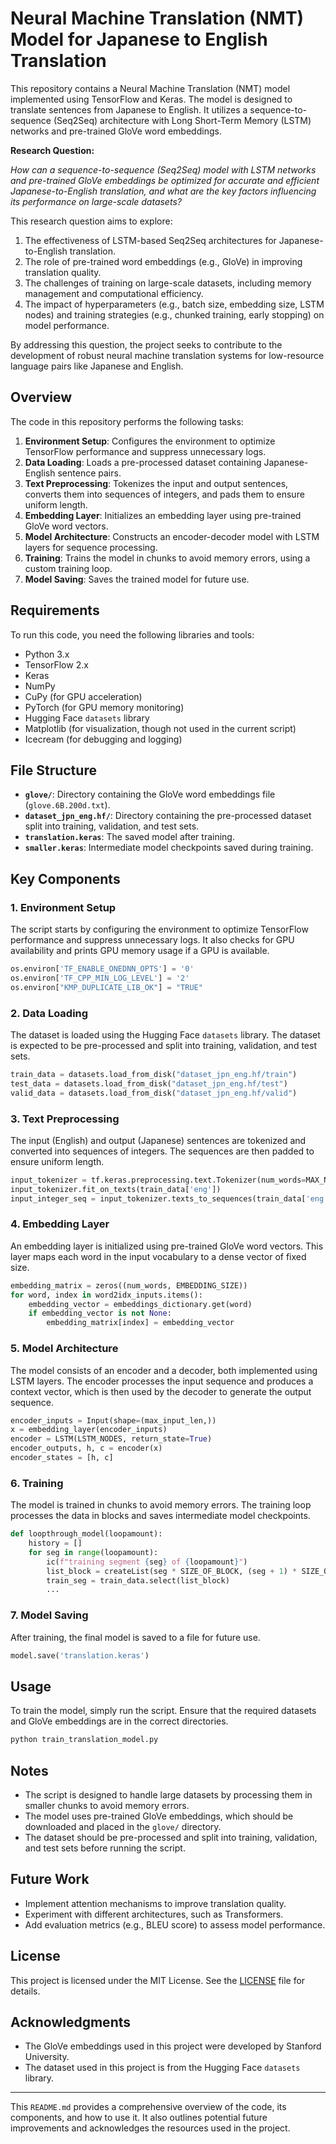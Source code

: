 # Neural Machine Translation (NMT) Model for Japanese to English Translation

This repository contains a Neural Machine Translation (NMT) model implemented using TensorFlow and Keras. The model is designed to translate sentences from Japanese to English. It utilizes a sequence-to-sequence (Seq2Seq) architecture with Long Short-Term Memory (LSTM) networks and pre-trained GloVe word embeddings.

**Research Question:**

*How can a sequence-to-sequence (Seq2Seq) model with LSTM networks and pre-trained GloVe embeddings be optimized for accurate and efficient Japanese-to-English translation, and what are the key factors influencing its performance on large-scale datasets?*

This research question aims to explore:
1. The effectiveness of LSTM-based Seq2Seq architectures for Japanese-to-English translation.
2. The role of pre-trained word embeddings (e.g., GloVe) in improving translation quality.
3. The challenges of training on large-scale datasets, including memory management and computational efficiency.
4. The impact of hyperparameters (e.g., batch size, embedding size, LSTM nodes) and training strategies (e.g., chunked training, early stopping) on model performance.

By addressing this question, the project seeks to contribute to the development of robust neural machine translation systems for low-resource language pairs like Japanese and English.

## Overview

The code in this repository performs the following tasks:

1. **Environment Setup**: Configures the environment to optimize TensorFlow performance and suppress unnecessary logs.
2. **Data Loading**: Loads a pre-processed dataset containing Japanese-English sentence pairs.
3. **Text Preprocessing**: Tokenizes the input and output sentences, converts them into sequences of integers, and pads them to ensure uniform length.
4. **Embedding Layer**: Initializes an embedding layer using pre-trained GloVe word vectors.
5. **Model Architecture**: Constructs an encoder-decoder model with LSTM layers for sequence processing.
6. **Training**: Trains the model in chunks to avoid memory errors, using a custom training loop.
7. **Model Saving**: Saves the trained model for future use.

## Requirements

To run this code, you need the following libraries and tools:

- Python 3.x
- TensorFlow 2.x
- Keras
- NumPy
- CuPy (for GPU acceleration)
- PyTorch (for GPU memory monitoring)
- Hugging Face `datasets` library
- Matplotlib (for visualization, though not used in the current script)
- Icecream (for debugging and logging)

## File Structure

- **`glove/`**: Directory containing the GloVe word embeddings file (`glove.6B.200d.txt`).
- **`dataset_jpn_eng.hf/`**: Directory containing the pre-processed dataset split into training, validation, and test sets.
- **`translation.keras`**: The saved model after training.
- **`smaller.keras`**: Intermediate model checkpoints saved during training.

## Key Components

### 1. Environment Setup

The script starts by configuring the environment to optimize TensorFlow performance and suppress unnecessary logs. It also checks for GPU availability and prints GPU memory usage if a GPU is available.

```python
os.environ['TF_ENABLE_ONEDNN_OPTS'] = '0'
os.environ['TF_CPP_MIN_LOG_LEVEL'] = '2'
os.environ["KMP_DUPLICATE_LIB_OK"] = "TRUE"
```

### 2. Data Loading

The dataset is loaded using the Hugging Face `datasets` library. The dataset is expected to be pre-processed and split into training, validation, and test sets.

```python
train_data = datasets.load_from_disk("dataset_jpn_eng.hf/train")
test_data = datasets.load_from_disk("dataset_jpn_eng.hf/test")
valid_data = datasets.load_from_disk("dataset_jpn_eng.hf/valid")
```

### 3. Text Preprocessing

The input (English) and output (Japanese) sentences are tokenized and converted into sequences of integers. The sequences are then padded to ensure uniform length.

```python
input_tokenizer = tf.keras.preprocessing.text.Tokenizer(num_words=MAX_NUM_WORDS)
input_tokenizer.fit_on_texts(train_data['eng'])
input_integer_seq = input_tokenizer.texts_to_sequences(train_data['eng'])
```

### 4. Embedding Layer

An embedding layer is initialized using pre-trained GloVe word vectors. This layer maps each word in the input vocabulary to a dense vector of fixed size.

```python
embedding_matrix = zeros((num_words, EMBEDDING_SIZE))
for word, index in word2idx_inputs.items():
    embedding_vector = embeddings_dictionary.get(word)
    if embedding_vector is not None:
        embedding_matrix[index] = embedding_vector
```

### 5. Model Architecture

The model consists of an encoder and a decoder, both implemented using LSTM layers. The encoder processes the input sequence and produces a context vector, which is then used by the decoder to generate the output sequence.

```python
encoder_inputs = Input(shape=(max_input_len,))
x = embedding_layer(encoder_inputs)
encoder = LSTM(LSTM_NODES, return_state=True)
encoder_outputs, h, c = encoder(x)
encoder_states = [h, c]
```

### 6. Training

The model is trained in chunks to avoid memory errors. The training loop processes the data in blocks and saves intermediate model checkpoints.

```python
def loopthrough_model(loopamount):
    history = []
    for seg in range(loopamount):
        ic(f"training segment {seg} of {loopamount}")
        list_block = createList(seg * SIZE_OF_BLOCK, (seg + 1) * SIZE_OF_BLOCK - 1)
        train_seg = train_data.select(list_block)
        ...
```

### 7. Model Saving

After training, the final model is saved to a file for future use.

```python
model.save('translation.keras')
```

## Usage

To train the model, simply run the script. Ensure that the required datasets and GloVe embeddings are in the correct directories.

```bash
python train_translation_model.py
```

## Notes

- The script is designed to handle large datasets by processing them in smaller chunks to avoid memory errors.
- The model uses pre-trained GloVe embeddings, which should be downloaded and placed in the `glove/` directory.
- The dataset should be pre-processed and split into training, validation, and test sets before running the script.

## Future Work

- Implement attention mechanisms to improve translation quality.
- Experiment with different architectures, such as Transformers.
- Add evaluation metrics (e.g., BLEU score) to assess model performance.

## License

This project is licensed under the MIT License. See the [LICENSE](LICENSE) file for details.

## Acknowledgments

- The GloVe embeddings used in this project were developed by Stanford University.
- The dataset used in this project is from the Hugging Face `datasets` library.

---

This `README.md` provides a comprehensive overview of the code, its components, and how to use it. It also outlines potential future improvements and acknowledges the resources used in the project.
